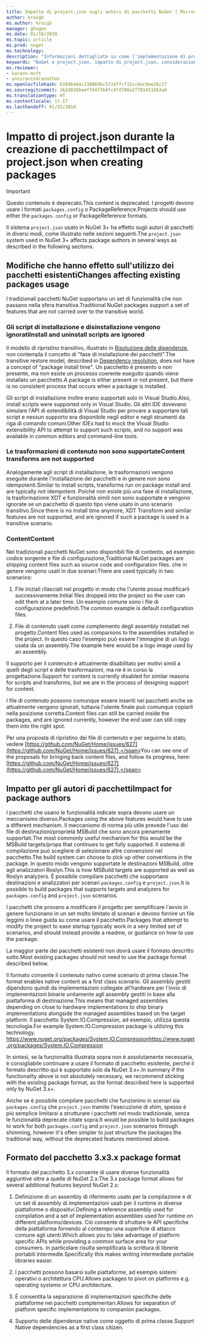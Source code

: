 ```yaml
---
title: Impatto di project.json sugli autori di pacchetti NuGet | Microsoft Docs
author: kraigb
ms.author: kraigb
manager: ghogen
ms.date: 01/18/2018
ms.topic: article
ms.prod: nuget
ms.technology: 
description: "Informazioni dettagliate su come l'implementazione di project.json in NuGet 3.x abbia effetto sugli autori di pacchetti, ad esempio con funzionalità, contenuto e formato dei pacchetti non supportati."
keywords: "NuGet e project.json, impatto di project.json, considerazioni sulla creazione di pacchetti, funzionalità di project.json"
ms.reviewer:
- karann-msft
- unniravindranathan
ms.openlocfilehash: 6104b4dac330869bc5724ffcf15cc0ac9ee26c1f
ms.sourcegitcommit: 262d026beeffd4f3b6fc47d780a2f701451663a8
ms.translationtype: HT
ms.contentlocale: it-IT
ms.lasthandoff: 01/25/2018
---
```

# <a name="impact-of-projectjson-when-creating-packages"></a><span data-ttu-id="1e885-104">Impatto di project.json durante la creazione di pacchetti</span><span class="sxs-lookup"><span data-stu-id="1e885-104">Impact of project.json when creating packages</span></span>

> [!Important]
> <span data-ttu-id="1e885-105">Questo contenuto è deprecato.</span><span class="sxs-lookup"><span data-stu-id="1e885-105">This content is deprecated.</span></span> <span data-ttu-id="1e885-106">I progetti devono usare i formati `packages.config` o PackageReference.</span><span class="sxs-lookup"><span data-stu-id="1e885-106">Projects should use either the `packages.config` or PackageReference formats.</span></span>

<span data-ttu-id="1e885-107">Il sistema `project.json` usato in NuGet 3+ ha effetto sugli autori di pacchetti in diversi modi, come illustrato nelle sezioni seguenti.</span><span class="sxs-lookup"><span data-stu-id="1e885-107">The `project.json` system used in NuGet 3+ affects package authors in several ways as described in the following sections.</span></span>

## <a name="changes-affecting-existing-packages-usage"></a><span data-ttu-id="1e885-108">Modifiche che hanno effetto sull'utilizzo dei pacchetti esistenti</span><span class="sxs-lookup"><span data-stu-id="1e885-108">Changes affecting existing packages usage</span></span>

<span data-ttu-id="1e885-109">I tradizionali pacchetti NuGet supportano un set di funzionalità che non passano nella sfera transitiva.</span><span class="sxs-lookup"><span data-stu-id="1e885-109">Traditional NuGet packages support a set of features that are not carried over to the transitive world.</span></span>

### <a name="install-and-uninstall-scripts-are-ignored"></a><span data-ttu-id="1e885-110">Gli script di installazione e disinstallazione vengono ignorati</span><span class="sxs-lookup"><span data-stu-id="1e885-110">Install and uninstall scripts are ignored</span></span>

<span data-ttu-id="1e885-111">Il modello di ripristino transitivo, illustrato in [Risoluzione delle dipendenze](../consume-packages/dependency-resolution.md#dependency-resolution-with-packagereference), non contempla il concetto di "fase di installazione dei pacchetti".</span><span class="sxs-lookup"><span data-stu-id="1e885-111">The transitive restore model, described in [Dependency resolution](../consume-packages/dependency-resolution.md#dependency-resolution-with-packagereference), does not have a concept of "package install time".</span></span> <span data-ttu-id="1e885-112">Un pacchetto è presento o non presente, ma non esiste un processo coerente eseguito quando viene installato un pacchetto.</span><span class="sxs-lookup"><span data-stu-id="1e885-112">A package is either present or not present, but there is no consistent process that occurs when a package is installed.</span></span>

<span data-ttu-id="1e885-113">Gli script di installazione inoltre erano supportati solo in Visual Studio.</span><span class="sxs-lookup"><span data-stu-id="1e885-113">Also, install scripts were supported only in Visual Studio.</span></span> <span data-ttu-id="1e885-114">Gli altri IDE dovevano simulare l'API di estendibilità di Visual Studio per provare a supportare tali script e nessun supporto era disponibile negli editor e negli strumenti da riga di comando comuni.</span><span class="sxs-lookup"><span data-stu-id="1e885-114">Other IDEs had to mock the Visual Studio extensibility API to attempt to support such scripts, and no support was available in common editors and command-line tools.</span></span>

### <a name="content-transforms-are-not-supported"></a><span data-ttu-id="1e885-115">Le trasformazioni di contenuto non sono supportate</span><span class="sxs-lookup"><span data-stu-id="1e885-115">Content transforms are not supported</span></span>

<span data-ttu-id="1e885-116">Analogamente agli script di installazione, le trasformazioni vengono eseguite durante l'installazione dei pacchetti e in genere non sono idempotenti.</span><span class="sxs-lookup"><span data-stu-id="1e885-116">Similar to install scripts, transforms run on package install and are typically not idempotent.</span></span> <span data-ttu-id="1e885-117">Poiché non esiste più una fase di installazione, la trasformazione XDT e funzionalità simili non sono supportate e vengono ignorate se un pacchetto di questo tipo viene usato in uno scenario transitivo.</span><span class="sxs-lookup"><span data-stu-id="1e885-117">Since there is no install time anymore, XDT Transform and similar features are not supported, and are ignored if such a package is used in a transitive scenario.</span></span>

### <a name="content"></a><span data-ttu-id="1e885-118">Content</span><span class="sxs-lookup"><span data-stu-id="1e885-118">Content</span></span>

<span data-ttu-id="1e885-119">Nei tradizionali pacchetti NuGet sono disponibili file di contento, ad esempio codice sorgente e file di configurazione,</span><span class="sxs-lookup"><span data-stu-id="1e885-119">Traditional NuGet packages are shipping content files such as source code and configuration files.</span></span> <span data-ttu-id="1e885-120">che in genere vengono usati in due scenari:</span><span class="sxs-lookup"><span data-stu-id="1e885-120">There are used typically in two scenarios:</span></span>

1. <span data-ttu-id="1e885-121">File iniziali rilasciati nel progetto in modo che l'utente possa modificarli successivamente.</span><span class="sxs-lookup"><span data-stu-id="1e885-121">Initial files dropped into the project so the user can edit them at a later time.</span></span> <span data-ttu-id="1e885-122">Un esempio comune sono i file di configurazione predefiniti.</span><span class="sxs-lookup"><span data-stu-id="1e885-122">The common example is default configuration files.</span></span>

1. <span data-ttu-id="1e885-123">File di contenuto usati come complemento degli assembly installati nel progetto.</span><span class="sxs-lookup"><span data-stu-id="1e885-123">Content files used as companions to the assemblies installed in the project.</span></span> <span data-ttu-id="1e885-124">In questo caso l'esempio può essere l'immagine di un logo usata da un assembly.</span><span class="sxs-lookup"><span data-stu-id="1e885-124">The example here would be a logo image used by an assembly.</span></span>

<span data-ttu-id="1e885-125">Il supporto per il contenuto è attualmente disabilitato per motivi simili a quelli degli script e delle trasformazioni, ma ne è in corso la progettazione.</span><span class="sxs-lookup"><span data-stu-id="1e885-125">Support for content is currently disabled for similar reasons for scripts and transforms, but we are in the process of designing support for content.</span></span>

<span data-ttu-id="1e885-126">I file di contenuto possono comunque essere inseriti nei pacchetti anche se attualmente vengono ignorati, tuttavia l'utente finale può comunque copiarli nella posizione corretta.</span><span class="sxs-lookup"><span data-stu-id="1e885-126">Content files can still be carried inside the packages, and are ignored currently, however the end user can still copy them into the right spot.</span></span>

<span data-ttu-id="1e885-127">Per una proposta di ripristino dei file di contenuto e per seguirne lo stato, vedere [https://github.com/NuGet/Home/issues/627](https://github.com/NuGet/Home/issues/627).</span><span class="sxs-lookup"><span data-stu-id="1e885-127">You can see one of the proposals for bringing back content files, and follow its progress, here: [https://github.com/NuGet/Home/issues/627](https://github.com/NuGet/Home/issues/627).</span></span>

## <a name="impact-for-package-authors"></a><span data-ttu-id="1e885-128">Impatto per gli autori di pacchetti</span><span class="sxs-lookup"><span data-stu-id="1e885-128">Impact for package authors</span></span>

<span data-ttu-id="1e885-129">I pacchetti che usano le funzionalità indicate sopra devono usare un meccanismo diverso.</span><span class="sxs-lookup"><span data-stu-id="1e885-129">Packages using the above features would have to use a different mechanism.</span></span> <span data-ttu-id="1e885-130">Il meccanismo di norma più utile prevede l'uso dei file di destinazioni/proprietà MSBuild che sono ancora pienamente supportati.</span><span class="sxs-lookup"><span data-stu-id="1e885-130">The most commonly useful mechanism for this would be the MSBuild targets/props that continues to get fully supported.</span></span> <span data-ttu-id="1e885-131">Il sistema di compilazione può scegliere di selezionare altre convenzioni nel pacchetto.</span><span class="sxs-lookup"><span data-stu-id="1e885-131">The build system can choose to pick up other conventions in the package.</span></span> <span data-ttu-id="1e885-132">In questo modo vengono supportate le destinazioni MSBuild, oltre agli analizzatori Roslyn.</span><span class="sxs-lookup"><span data-stu-id="1e885-132">This is how MSBuild targets are supported as well as Roslyn analyzers.</span></span> <span data-ttu-id="1e885-133">È possibile compilare pacchetti che supportano destinazioni e analizzatori per scenari `packages.config` e `project.json`.</span><span class="sxs-lookup"><span data-stu-id="1e885-133">It is possible to build packages that supports targets and analyzers for `packages.config` and `project.json` scenarios.</span></span>

<span data-ttu-id="1e885-134">I pacchetti che provano a modificare il progetto per semplificare l'avvio in genere funzionano in un set molto limitato di scenari e devono fornire un file leggimi o linee guida su come usare il pacchetto.</span><span class="sxs-lookup"><span data-stu-id="1e885-134">Packages that attempt to modify the project to ease startup typically work in a very limited set of scenarios, and should instead provide a readme, or guidance on how to use the package.</span></span>

<span data-ttu-id="1e885-135">La maggior parte dei pacchetti esistenti non dovrà usare il formato descritto sotto.</span><span class="sxs-lookup"><span data-stu-id="1e885-135">Most existing packages should not need to use the package format described below.</span></span>

<span data-ttu-id="1e885-136">Il formato consente il contenuto nativo come scenario di prima classe.</span><span class="sxs-lookup"><span data-stu-id="1e885-136">The format enables native content as a first class scenario.</span></span> <span data-ttu-id="1e885-137">Gli assembly gestiti dipendono quindi da implementazioni collegate all'hardware per l'invio di implementazioni binarie unitamente agli assembly gestiti in base alla piattaforma di destinazione.</span><span class="sxs-lookup"><span data-stu-id="1e885-137">This means that managed assemblies depending on close to hardware implementations to ship binary implementations alongside the managed assemblies based on the target platform.</span></span> <span data-ttu-id="1e885-138">Il pacchetto System.IO.Compression, ad esempio, utilizza questa tecnologia.</span><span class="sxs-lookup"><span data-stu-id="1e885-138">For example System.IO.Compression package is utilizing this technology.</span></span> [<span data-ttu-id="1e885-139">https://www.nuget.org/packages/System.IO.Compression</span><span class="sxs-lookup"><span data-stu-id="1e885-139">https://www.nuget.org/packages/System.IO.Compression</span></span>](https://www.nuget.org/packages/System.IO.Compression)

<span data-ttu-id="1e885-140">In sintesi, se la funzionalità illustrata sopra non è assolutamente necessaria, è consigliabile continuare a usare il formato di pacchetto esistente, perché il formato descritto qui è supportato solo da NuGet 3.x+.</span><span class="sxs-lookup"><span data-stu-id="1e885-140">In summary if the functionality above is not absolutely necessary, we recommend sticking with the existing package format, as the format described here is supported only by NuGet 3.x+.</span></span>

<span data-ttu-id="1e885-141">Anche se è possibile compilare pacchetti che funzionino in scenari sia `packages.config` che `project.json` tramite l'esecuzione di shim, spesso è più semplice limitarsi a strutturare i pacchetti nel modo tradizionale, senza le funzionalità deprecate citate sopra.</span><span class="sxs-lookup"><span data-stu-id="1e885-141">It would be possible to build packages to work for both `packages.config` and `project.json` scenarios through shimming, however it's often simpler to just structure the packages the traditional way, without the deprecated features mentioned above.</span></span>

## <a name="3x-package-format"></a><span data-ttu-id="1e885-142">Formato del pacchetto 3.x</span><span class="sxs-lookup"><span data-stu-id="1e885-142">3.x package format</span></span>

<span data-ttu-id="1e885-143">Il formato del pacchetto 3.x consente di usare diverse funzionalità aggiuntive oltre a quelle di NuGet 2.x:</span><span class="sxs-lookup"><span data-stu-id="1e885-143">The 3.x package format allows for several additional features beyond NuGet 2.x:</span></span>

1. <span data-ttu-id="1e885-144">Definizione di un assembly di riferimento usato per la compilazione e di un set di assembly di implementazioni usati per il runtime in diverse piattaforme o dispositivi.</span><span class="sxs-lookup"><span data-stu-id="1e885-144">Defining a reference assembly used for compilation and a set of implementation assemblies used for runtime on different platforms/devices.</span></span> <span data-ttu-id="1e885-145">Ciò consente di sfruttare le API specifiche della piattaforma fornendo al contempo una superficie di attacco comune agli utenti.</span><span class="sxs-lookup"><span data-stu-id="1e885-145">Which allows you to take advantage of platform specific APIs while providing a common surface area for your consumers.</span></span> <span data-ttu-id="1e885-146">In particolare risulta semplificata la scrittura di librerie portabili intermedie.</span><span class="sxs-lookup"><span data-stu-id="1e885-146">Specifically this makes writing intermediate portable libraries easier.</span></span>

1. <span data-ttu-id="1e885-147">I pacchetti possono basarsi sulle piattaforme, ad esempio sistemi operativi o architettura CPU.</span><span class="sxs-lookup"><span data-stu-id="1e885-147">Allows packages to pivot on platforms e.g. operating systems or CPU architecture.</span></span>

1. <span data-ttu-id="1e885-148">È consentita la separazione di implementazioni specifiche delle piattaforme nei pacchetti complementari.</span><span class="sxs-lookup"><span data-stu-id="1e885-148">Allows for separation of platform specific implementations to companion packages.</span></span>

1. <span data-ttu-id="1e885-149">Supporto delle dipendenze native come oggetto di prima classe.</span><span class="sxs-lookup"><span data-stu-id="1e885-149">Support Native dependencies as a first class citizen.</span></span>
